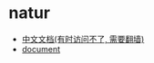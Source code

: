 # natur

- [中文文档(有时访问不了, 需要翻墙)](https://empty916.site/zh/natur/)
- [document](https://empty916.site/natur/)

